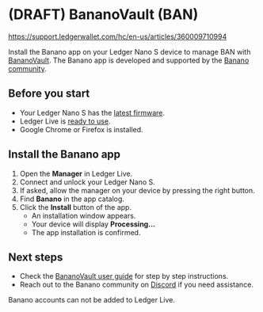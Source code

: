 # (DRAFT) BananoVault (BAN)

https://support.ledgerwallet.com/hc/en-us/articles/360009710994

Install the Banano app on your Ledger Nano S device to manage BAN with [BananoVault](https://vault.banano.co.in/). The Banano app is developed and supported by the [Banano community](https://banano.co.in/).

## Before you start

-   Your Ledger Nano S has the [latest firmware](https://support.ledgerwallet.com/hc/en-us/articles/360002731113).
-   Ledger Live is [ready to use](https://support.ledgerwallet.com/hc/en-us/articles/360006395233).
-   Google Chrome or Firefox is installed.

## Install the Banano app

1.  Open the **Manager** in Ledger Live.
2.  Connect and unlock your Ledger Nano S.
3.  If asked, allow the manager on your device by pressing the right button.
4.  Find **Banano** in the app catalog.
5.  Click the **Install** button of the app.
    -   An installation window appears.
    -   Your device will display **Processing...**
    -   The app installation is confirmed.

## Next steps

-   Check the [BananoVault user guide](https://coranos.github.io/bananos/ledger-nano-s/guide) for step by step instructions.
-   Reach out to the Banano community on [Discord](https://discord.gg/ZdCmdCB) if you need assistance.

Banano accounts can not be added to Ledger Live.